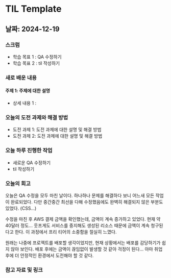# TIL Template

## 날짜: 2024-12-19

### 스크럼
- 학습 목표 1 : QA 수정하기
- 학습 목표 2 : til 작성하기


### 새로 배운 내용
#### 주제 1: 주제에 대한 설명
- 상세 내용 1 : 

### 오늘의 도전 과제와 해결 방법
- 도전 과제 1: 도전 과제에 대한 설명 및 해결 방법
- 도전 과제 2: 도전 과제에 대한 설명 및 해결 방법

### 오늘 하루 진행한 작업
- 새로운 QA 수정하기
- til 작성하기

### 오늘의 회고
오늘은 QA 수정을 모두 마친 날이다. 하나하나 문제를 해결하다 보니 어느새 모든 작업이 완료되었다. 다만 중간중간 최선을 다해 수정했음에도 완벽히 해결되지 않은 부분도 있었다. (CSS...)

수정을 마친 후 AWS 결제 금액을 확인했는데, 금액이 계속 증가하고 있었다. 현재 약 40달러 정도... 웃프게도 서비스를 중지해도 생성된 리소스 때문에 금액이 계속 청구된다고 한다. 이 과정에서 프리 티어의 소중함을 절실히 느꼈다.

원래는 나중에 프로젝트를 배포할 생각이었지만, 현재 상황에서는 배포를 감당하기가 쉽지 않아 보인다. 배포 후에는 금액이 끊임없이 발생할 것 같아 걱정이 된다... 아마 취업 후에 더 안정적인 환경에서 도전해야 할 것 같다. 

### 참고 자료 및 링크

